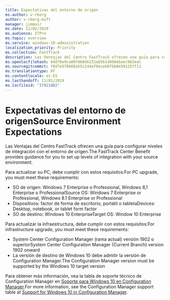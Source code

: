 ```yaml
---
title: Expectativas del entorno de origen
ms.author: v-rberg
author: v-rberg-msft
manager: jimmuir
ms.date: 11/02/2019
ms.audience: ITPro
ms.topic: overview
ms.service: windows-10-administration
localization_priority: Priority
ms.collection: FastTrack
description: Las Ventajas del Centro FastTrack ofrecen una guía para configurar niveles de integración con el entorno de origen para la implementación de Windows 10.
ms.openlocfilehash: bdd76e9ca00f868d6231a65b140966baec983edc
ms.sourcegitcommit: f8d7e570b60a55c244af0eceb6fbb0e591257f11
ms.translationtype: HT
ms.contentlocale: es-ES
ms.lasthandoff: 11/01/2019
ms.locfileid: "37921882"
---
```

# <a name="source-environment-expectations"></a><span data-ttu-id="03d68-103">Expectativas del entorno de origen</span><span class="sxs-lookup"><span data-stu-id="03d68-103">Source Environment Expectations</span></span>

<span data-ttu-id="03d68-104">Las Ventajas del Centro FastTrack ofrecen una guía para configurar niveles de integración con el entorno de origen.</span><span class="sxs-lookup"><span data-stu-id="03d68-104">The FastTrack Center Benefit provides guidance for you to set up levels of integration with your source environment.</span></span>
  
<span data-ttu-id="03d68-105">Para actualizar su PC, debe cumplir con estos requisitos:</span><span class="sxs-lookup"><span data-stu-id="03d68-105">For PC upgrade, you must meet these requirements:</span></span>

- <span data-ttu-id="03d68-106">SO de origen: Windows 7 Enterprise o Professional, Windows 8,1 Enterprise o Professional</span><span class="sxs-lookup"><span data-stu-id="03d68-106">Source OS: Windows 7 Enterprise or Professional, Windows 8.1 Enterprise or Professional</span></span>
- <span data-ttu-id="03d68-107">Dispositivos: factor de forma de escritorio, portátil o tableta</span><span class="sxs-lookup"><span data-stu-id="03d68-107">Devices: Desktop, notebook, or tablet form factor</span></span>
- <span data-ttu-id="03d68-108">SO de destino: Windows 10 Enterprise</span><span class="sxs-lookup"><span data-stu-id="03d68-108">Target OS: Window 10 Enterprise</span></span>

<span data-ttu-id="03d68-109">Para actualizar la infraestructura, debe cumplir con estos requisitos:</span><span class="sxs-lookup"><span data-stu-id="03d68-109">For infrastructure upgrade, you must meet these requirements:</span></span>   

- <span data-ttu-id="03d68-110">System Center Configuration Manager (rama actual) versión 1902 o superior</span><span class="sxs-lookup"><span data-stu-id="03d68-110">System Center Configuration Manager (Current Branch) version 1902 onward</span></span> 
- <span data-ttu-id="03d68-111">La versión de destino de Windows 10 debe admitir la versión de Configuration Manager.</span><span class="sxs-lookup"><span data-stu-id="03d68-111">The Configuration Manager version must be supported by the Windows 10 target version</span></span>

<span data-ttu-id="03d68-112">Para obtener más información, vea la tabla de soporte técnico de Configuration Manager en [Soporte para Windows 10 en Configuration Manager](https://docs.microsoft.com/sccm/core/plan-design/configs/support-for-windows-10).</span><span class="sxs-lookup"><span data-stu-id="03d68-112">For more information, see the Configuration Manager support table at [Support for Windows 10 in Configuration Manager](https://docs.microsoft.com/sccm/core/plan-design/configs/support-for-windows-10).</span></span>
  

 